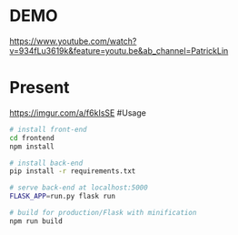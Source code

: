 # DEMO
https://www.youtube.com/watch?v=934fLu3619k&feature=youtu.be&ab_channel=PatrickLin
# Present
<img>https://imgur.com/a/f6kIsSE</img>
#Usage
``` bash
# install front-end
cd frontend
npm install

# install back-end
pip install -r requirements.txt

# serve back-end at localhost:5000
FLASK_APP=run.py flask run

# build for production/Flask with minification
npm run build

```
